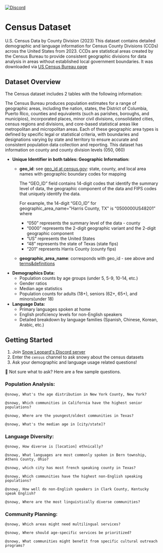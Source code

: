 [![Discord](https://img.shields.io/discord/1379929746875617413?logo=discord&logoColor=white)](https://discord.gg/WGAyr8NpEX)

# Census Dataset

U.S. Census Data by County Division (2023)
This dataset contains detailed demographic and language information for Census County Divisions (CCDs) across the United States from 2023. CCDs are statistical areas created by the Census Bureau to provide consistent geographic divisions for data analysis in areas without established local government boundaries.
It was downloaded via [US Census Bureau page](https://data.census.gov/table?q=2023%20C16001%20Detailed%20Language%20Spoken%20at%20Home%20for%20the%20Population%205%20Years%20and%20Over%20Counties)

## Dataset Overview

The Census dataset includes 2 tables with the following information:

The Census Bureau produces population estimates for a range of geographic areas, including the nation, states, the District of Columbia, Puerto Rico, counties and equivalents (such as parishes, boroughs, and municipios), incorporated places, minor civil divisions, consolidated cities, census regions and divisions, and core-based statistical areas like metropolitan and micropolitan areas. Each of these geographic area types is defined by specific legal or statistical criteria, with boundaries and designations varying by state and territory to ensure accurate and consistent population data collection and reporting.
This dataset has information on county and county division levels (050, 060)

- **Unique Identifier in both tables: Geographic Information:**
  - **geo_id**: see [geo_id at census.gov](https://www.census.gov/programs-surveys/geography/guidance/geo-identifiers.html): state, county, and local area names with geographic boundary codes for mapping
      
    The “GEO_ID” field contains 14-digit codes that identify the summary level of data, the geographic component of the data and FIPS codes that uniquely identify the data.
    
    For example, the 14-digit “GEO_ID” for geographic_area_name="Harris County, TX" is “0500000US48201” where
      - “050” represents the summary level of the data - county
      - “0000” represents the 2-digit geographic variant and the 2-digit geographic component
      - “US” represents the United States
      - “48” represents the state of Texas (state fips)
      - “201” represents Harris County (county fips)

  - **geographic_area_name**: corresponds with geo_id - see above and [terms&definitions](https://www.census.gov/programs-surveys/popest/guidance-geographies/terms-and-definitions.html)
- **Demographics Data:** 
  - Population counts by age groups (under 5, 5-9, 10-14, etc.)
  - Gender ratios
  - Median age statistics
  - Population counts for adults (18+), seniors (62+, 65+), and minors(under 18)
- **Language Data:** 
  - Primary languages spoken at home
  - English proficiency levels for non-English speakers
  - Detailed breakdown by language families (Spanish, Chinese, Korean, Arabic, etc.)

## Getting Started

1. Join [Snow Leopard's Discord server](https://discord.gg/WGAyr8NpEX)
2. Enter the `census` channel to ask snowy about the census datasets
3. Ask your demographic and language usage related questions!

🤔 Not sure what to ask? Here are a few sample questions.

### Population Analysis:
```
@snowy, What's the age distribution in New York County, New York?
```
```
@snowy, Which communities in California have the highest senior populations?
```
```
@snowy, Where are the youngest/oldest communities in Texas?
```
```
@snowy, What's the median age in [city/state]?
```

### Language Diversity:
```
@snowy, How diverse is [location] ethnically?
```
```
@snowy, What languages are most commonly spoken in Bern township, Athens County, Ohio?
```
```
@snowy, which city has most french speaking county in Texas?
```
```
@snowy, Which communities have the highest non-English speaking populations?
```
```
@snowy, How well do non-English speakers in Clark County, Kentucky speak English?
```
```
@snowy, Where are the most linguistically diverse communities?
```

### Community Planning:
```
@snowy, Which areas might need multilingual services?
```
```
@snowy, Where should age-specific services be prioritized?
```
```
@snowy, What communities might benefit from specific cultural outreach programs?
```
